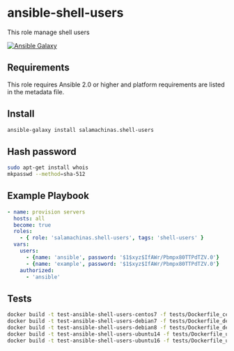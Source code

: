 ansible-shell-users
===================

This role manage shell users

[![Ansible Galaxy](https://img.shields.io/ansible/role/15682.svg)](https://galaxy.ansible.com/salamachinas/shell-users/)

Requirements
------------

This role requires Ansible 2.0 or higher and platform requirements are listed
in the metadata file.

Install
-------

```sh
ansible-galaxy install salamachinas.shell-users
```

Hash password
-------------

```sh
sudo apt-get install whois
mkpasswd --method=sha-512
```

Example Playbook
----------------

```yaml
- name: provision servers
  hosts: all
  become: true
  roles:
    - { role: 'salamachinas.shell-users', tags: 'shell-users' }
  vars:
    users:
      - {name: 'ansible', password: '$1$xyz$IfAWr/Pbmpx80TTPdTZV.0'}
      - {name: 'example', password: '$1$xyz$IfAWr/Pbmpx80TTPdTZV.0'}
    authorized:
      - 'ansible'
```

Tests
-----

```sh
docker build -t test-ansible-shell-users-centos7 -f tests/Dockerfile_centos7 --force-rm .
docker build -t test-ansible-shell-users-debian7 -f tests/Dockerfile_debian7 --force-rm .
docker build -t test-ansible-shell-users-debian8 -f tests/Dockerfile_debian8 --force-rm .
docker build -t test-ansible-shell-users-ubuntu14 -f tests/Dockerfile_ubuntu14 --force-rm .
docker build -t test-ansible-shell-users-ubuntu16 -f tests/Dockerfile_ubuntu16 --force-rm .
```
